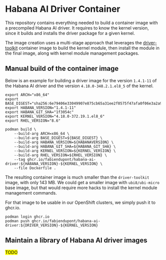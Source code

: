 # Habana AI Driver Container

This repository contains everything needed to build a container image with a
precompiled Habana AI driver. It requires to know the kernel version, since it
builds and installs the driver package for a given kernel.

The image creation uses a multi-stage approach that leverages the
[driver-toolkit](https://github.com/smgglrs/driver-toolkit) container image to
build the kernel module, then install the module in the final image, along with
kernel module management packages.

## Manual build of the container image

Below is an example for building a driver image for the version `1.4.1-11` of
the Habana AI driver and the version `4.18.0-348.2.1.el8_5` of the kernel.

```shell
export ARCH="x86_64"
export BASE_DIGEST="sha256:6e79406e33049907e875cb65a31ee2f0575f47afa0f06e3a2a9316b01ee379eb"
export HABANA_VERSION="1.4.1-11"
export HABANA_GIT_SHA="1f3054c"
export KERNEL_VERSION="4.18.0-372.19.1.el8_6"
export RHEL_VERSION="8.6"
```

```shell
podman build \
    --build-arg ARCH=x86_64 \
    --build-arg BASE_DIGEST=${BASE_DIGEST} \
    --build-arg HABANA_VERSION=${HABANAVERSION} \
    --build-arg HABANA_GIT_SHA=${HABANA_GIT_SHA} \
    --build-arg KERNEL_VERSION=${KERNEL_VERSION} \
    --build-arg RHEL_VERSION=${RHEL_VERSION} \
    --tag ghcr.io/fabiendupont/habana-ai-driver:${HABANA_VERSION}-${KERNEL_VERSION} \
    --file Dockerfile .
```

The resulting container image is much smaller than the `driver-toolkit` image,
with only 143 MB. We could get a smaller image with `ubi8/ubi-micro` base
image, but that would require more hacks to install the kernel module
management commands.

For that image to be usable in our OpenShift clusters, we simply push it to
ghcr.io.

```shell
podman login ghcr.io
podman push ghcr.io/fabiendupont/habana-ai-driver:${DRIVER_VERSION}-${KERNEL_VERSION}
```

## Maintain a library of Habana AI driver images

<mark>TODO</mark>
